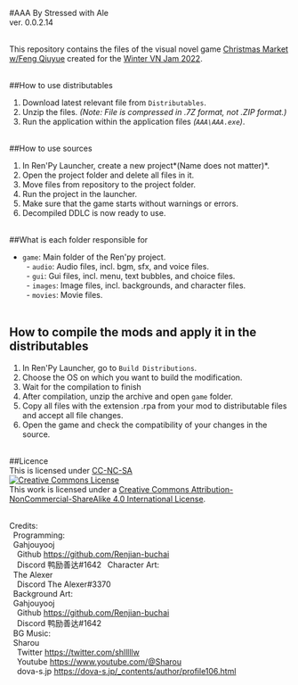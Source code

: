 #AAA
By Stressed with Ale <br>
ver. 0.0.2.14 <br> <br> 

This repository contains the files of the visual novel game [Christmas Market w/Feng Qiuyue](https://stressd.itch.io/chrstms-mrkt-wth-fng-qye) created for the [Winter VN Jam 2022](https://itch.io/jam/winter-vn-jam-2022). <br> <br>

##How to use distributables <br> 
1. Download latest relevant file from `Distributables`. <br>
2. Unzip the files. *(Note: File is compressed in .7Z format, not .ZIP format.)* <br>
3. Run the application within the application files *(`AAA\AAA.exe`)*. <br> <br> 

##How to use sources <br> 
1. In Ren'Py Launcher, create a new project*(Name does not matter)*. <br>
2. Open the project folder and delete all files in it. <br> 
3. Move files from repository to the project folder. <br> 
4. Run the project in the launcher. <br> 
5. Make sure that the game starts without warnings or errors. <br> 
6. Decompiled DDLC is now ready to use. <br> <br> 

##What is each folder responsible for <br>
- `game`: Main folder of the Ren'py project. <br> 
&ensp;- `audio`: Audio files, incl. bgm, sfx, and voice files. <br>
&ensp;- `gui`: Gui files, incl. menu, text bubbles, and choice files. <br>
&ensp;- `images`: Image files, incl. backgrounds, and character files. <br>
&ensp;- `movies`: Movie files. <br><br> 

## How to compile the mods and apply it in the distributables <br> 
1. In Ren'Py Launcher, go to `Build Distributions`.<br> 
2. Choose the OS on which you want to build the modification. <br>
3. Wait for the compilation to finish
4. After compilation, unzip the archive and open `game` folder. <br>
5. Copy all files with the extension .rpa from your mod to distributable files and accept all file changes. <br> 
6. Open the game and check the compatibility of your changes in the source. <br> <br> 

##Licence <br> 
This is licensed under [CC-NC-SA](http://github.com/Renjian-Buchai/AAA/LICENSE) <br> 
<a rel="license" href="http://creativecommons.org/licenses/by-nc-sa/4.0/"><img alt="Creative Commons License" style="border-width:0" src="https://i.creativecommons.org/l/by-nc-sa/4.0/88x31.png" /></a><br />This work is licensed under a <a rel="license" href="http://creativecommons.org/licenses/by-nc-sa/4.0/">Creative Commons Attribution-NonCommercial-ShareAlike 4.0 International License</a>. <br> <br> 

Credits: <br>
&ensp;Programming: <br> 
&ensp;Gahjouyooj <br> 
&emsp;Github https://github.com/Renjian-buchai <br> 
&emsp;Discord 鸭励善达#1642 
&ensp;Character Art: <br>
&ensp;The Alexer <br>
&emsp;Discord The Alexer#3370 <br>
&ensp;Background Art: <br>
&ensp;Gahjouyooj <br>
&emsp;Github https://github.com/Renjian-buchai <br>
&emsp;Discord 鸭励善达#1642 <br>
&ensp;BG Music: <br>
&ensp;Sharou <br>
&emsp;Twitter https://twitter.com/shlllllw <br>
&emsp;Youtube https://www.youtube.com/@Sharou <br>
&emsp;dova-s.jp https://dova-s.jp/_contents/author/profile106.html <br>